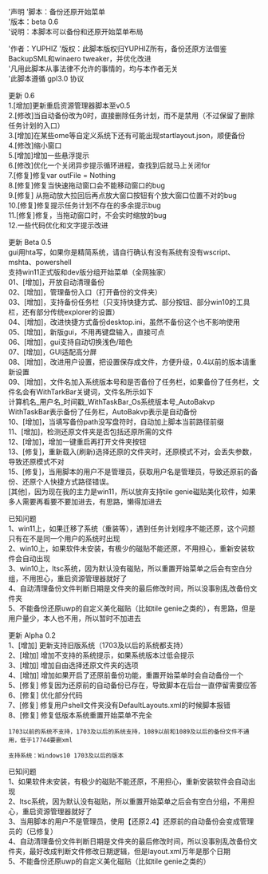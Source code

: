 '声明
'脚本：备份还原开始菜单  
'版本：beta 0.6  
'说明：本脚本可以备份和还原开始菜单布局  


'作者：YUPHIZ
'版权：此脚本版权归YUPHIZ所有，备份还原方法借鉴BackupSML和winaero tweaker，并优化改进  
'凡用此脚本从事法律不允许的事情的，均与本作者无关  
'此脚本遵循 gpl3.0 协议  

更新 0.6  
1.[增加]更新重启资源管理器脚本至v0.5  
2.[修改]当自动备份改为0时，直接删除任务计划，而不是禁用（不过保留了删除任务计划的入口）  
3.[增加]在某些ome等自定义系统下还有可能出现startlayout.json，顺便备份  
4.[修改]缩小窗口  
5.[增加]增加一些悬浮提示  
6.[修改]优化一个关闭异步提示循环进程，查找到后就马上关闭for  
7.[修复]修复var outFile = Nothing  
8.[修复]修复当快速拖动窗口会不能移动窗口的bug  
9.[修复] 从拖动放大拉回后再点放大窗口按钮有个放大窗口位置不对的bug  
10.[修复]修复提示任务计划不存在的多余提示bug  
11.[修复]修复，当拖动窗口时，不会实时缩放的bug  
12.一些代码优化和文字提示改进  


更新    Beta 0.5  
	gui用hta写，如果你是精简系统，请自行确认有没有系统有没有wscript、mshta、powershell  
	支持win11正式版和dev版分组开始菜单（全网独家）  
	01、[增加]，开放自动清理备份  
	02、[增加]，管理备份入口（打开备份的文件夹）  
	03、[增加]，支持备份任务栏（只支持快捷方式、部分按钮、部分win10的工具栏，还有部分传统explorer的设置）  
	04、[增加]，改进快捷方式备份desktop.ini，虽然不备份这个也不影响使用  
	05、[增加]，新版gui，不用再键盘输入，直接可点  
	06、[增加]，gui支持自动切换浅色/暗色  
	07、[增加]，GUI适配高分屏  
	08、[增加]，改进用户设置，把设置保存成文件，方便升级，0.4以前的版本请重新设置  
	09、[增加]，文件名加入系统版本号和是否备份了任务栏，如果备份了任务栏，文件名会有WithTarkBar关键词，文件名所示如下  
		计算机名_用户名_时间戳_WithTaskBar_Os系统版本号_AutoBakvp  
		WithTaskBar表示备份了任务栏，AutoBakvp表示是自动备份  
	10、[增加]，当填写备份path没写盘符时，自动加上脚本当前路径前缀  
	11、[增加]，检测还原文件夹是否包括还原所需的文件  
	12、[增加]，增加一键重启再打开文件夹按钮  
	13、[修复]，重新载入(刷新)选择还原的文件夹时，还原模式不对，会丢失参数，导致还原模式不对  
	15、[修复]，当用脚本的用户不是管理员，获取用户名是管理员，导致还原前的备份、还原个人快捷方式路径错误。  
	[其他]，因为现在我的主力是win11，所以放弃支持tile genie磁贴美化软件，如果多人需要再看要不要加进去，有思路，懒得加进去  

已知问题  
	1、win11上，如果迁移了系统（重装等），遇到任务计划程序不能还原，这个问题只有在不是同一个用户的系统时出现  
	2、win10上，如果软件未安装，有极少的磁贴不能还原，不用担心，重新安装软件会自动出现  
	3、win10上，ltsc系统，因为默认没有磁贴，所以重置开始菜单之后会有空白分组，不用担心，重启资源管理器就好了  
	4、自动清理备份文件判断日期是文件夹的最后修改时间，所以没事别乱改备份文件夹  
	5、不能备份还原uwp的自定义美化磁贴（比如tile genie之类的），有思路，但是用户量少，本人也不用，所以暂时不加进去  


更新    Alpha 0.2    
	1、[增加] 更新支持旧版系统（1703及以后的系统都支持）  
	2、[增加] 增加不支持的系统提示，如果系统版本过低会提示  
	3、[增加] 增加自由选择还原文件夹的选项  
	4、[增加] 增加如果开启了还原前备份功能，重置开始菜单时会自动备份一个  
	5、[修复] 修复因为还原前的自动备份已存在，导致脚本在后台一直停留需要应答  
	6、[修复] 优化部分代码  
	7、[修复] 修复用户shell文件夹没有DefaultLayouts.xml的时候脚本报错  
	8、[修复] 修复低版本系统重置开始菜单不完全  

	1703以前的系统不支持，1703及以后的系统支持，1089以前和1089及以后的备份文件不通用，低于17744要删xml  

	支持系统：Windows10 1703及以后的版本  

已知问题  
	1、如果软件未安装，有极少的磁贴不能还原，不用担心，重新安装软件会自动出现  
	2、ltsc系统，因为默认没有磁贴，所以重置开始菜单之后会有空白分组，不用担心，重启资源管理器就好了  
	3、当用脚本的用户不是管理员，使用【还原2.4】还原前的自动备份会变成管理员的（已修复）  
	4、自动清理备份文件判断日期是文件夹的最后修改时间，所以没事别乱改备份文件夹，最好改成判断文件修改日期逻辑，但是layout.xml万年是那个日期  
	5、不能备份还原uwp的自定义美化磁贴（比如tile genie之类的）  
